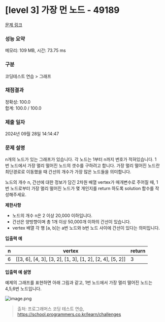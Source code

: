 # \[level 3] 가장 먼 노드 - 49189

[문제 링크](https://school.programmers.co.kr/learn/courses/30/lessons/49189)

### 성능 요약

메모리: 109 MB, 시간: 73.75 ms

### 구분

코딩테스트 연습 > 그래프

### 채점결과

정확성: 100.0\
합계: 100.0 / 100.0

### 제출 일자

2024년 09월 28일 14:14:47

### 문제 설명

n개의 노드가 있는 그래프가 있습니다. 각 노드는 1부터 n까지 번호가 적혀있습니다. 1번 노드에서 가장 멀리 떨어진 노드의 갯수를 구하려고 합니다. 가장 멀리 떨어진 노드란 최단경로로 이동했을 때 간선의 개수가 가장 많은 노드들을 의미합니다.

노드의 개수 n, 간선에 대한 정보가 담긴 2차원 배열 vertex가 매개변수로 주어질 때, 1번 노드로부터 가장 멀리 떨어진 노드가 몇 개인지를 return 하도록 solution 함수를 작성해주세요.

**제한사항**

* 노드의 개수 n은 2 이상 20,000 이하입니다.
* 간선은 양방향이며 총 1개 이상 50,000개 이하의 간선이 있습니다.
* vertex 배열 각 행 \[a, b]는 a번 노드와 b번 노드 사이에 간선이 있다는 의미입니다.

**입출력 예**

| n | vertex                                                           | return |
| - | ---------------------------------------------------------------- | ------ |
| 6 | \[\[3, 6], \[4, 3], \[3, 2], \[1, 3], \[1, 2], \[2, 4], \[5, 2]] | 3      |

**입출력 예 설명**

예제의 그래프를 표현하면 아래 그림과 같고, 1번 노드에서 가장 멀리 떨어진 노드는 4,5,6번 노드입니다.

![image.png](https://grepp-programmers.s3.amazonaws.com/files/ybm/fadbae38bb/dec85ab5-0273-47b3-ba73-fc0b5f6be28a.png)

> 출처: 프로그래머스 코딩 테스트 연습, https://school.programmers.co.kr/learn/challenges

